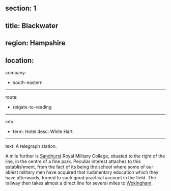 section: 1
----
title: Blackwater
----
region: Hampshire
----
location: 
----
company:
- south-eastern
----
route:
- reigate-to-reading
----
info:
- term: Hotel
  desc: White Hart.
----
text: A telegraph station.

A mile further is [Sandhurst](/stations/sandhurst) Royal Military College, situated to the right of the line, in the centre of a fine park. Peculiar interest attaches to this establishment, from the fact of its being the school where some of our ablest military men have acquired that rudimentary education which they have afterwards, turned to such good practical account in the field. The railway then takes almost a direct line for several miles to [Wokingham](/stations/wokingham).
